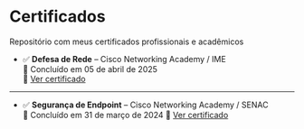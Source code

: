 # Certificados
Repositório com meus certificados profissionais e acadêmicos

- ✅ **Defesa de Rede** – Cisco Networking Academy / IME  
  📅 Concluído em 05 de abril de 2025  
  🔗 [Ver certificado](https://github.com/JoshuaPortfolioXL/Certificados/blob/main/Defesa-de-Rede-IME-2025.pdf?raw=true)

---

- ✅ **Segurança de Endpoint** – Cisco Networking Academy / SENAC  
  📅 Concluído em 31 de março de 2024 
  🔗 [Ver certificado](https://github.com/JoshuaPortfolioXL/Certificados/blob/main/Seguran%C3%A7a%20de%20endpoint%20SENAC.pdf?raw=true)
